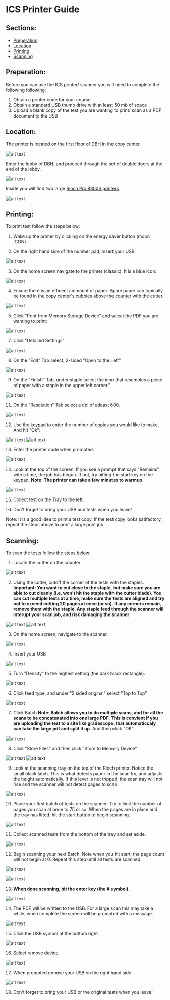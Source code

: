 # ICS Printer Guide

## Sections:
* [Preperation](https://github.com/cora-schallock/ta-guide/blob/main/printer/printer.md#preperation)
* [Location](https://github.com/cora-schallock/ta-guide/blob/main/printer/printer.md#location)
* [Printing](https://github.com/cora-schallock/ta-guide/blob/main/printer/printer.md#printing)
* [Scanning](https://github.com/cora-schallock/ta-guide/blob/main/printer/printer.md#scanning)

## Preperation:
Before you can use the ICS printer/ scanner you will need to complete the following following:
1) Obtain a printer code for your course
2) Obtain a standard USB thumb drive with at least 50 mb of space
3) Upload a blank copy of the test you are wanting to print/ scan as a PDF document to the USB

## Location:
The printer is located on the first floor of [DBH](https://classrooms.uci.edu/classrooms/dbh/) in the copy center.

![alt text](https://github.com/cora-schallock/ta-guide/blob/main/printer/images/1_location.JPEG)
 
 Enter the lobby of DBH, and proceed through the set of double doors at the end of the lobby.
 
 ![alt text](https://github.com/cora-schallock/ta-guide/blob/main/printer/images/2_doors.JPEG)
 
 Inside you will find two large [Rioch Pro 8300S printers](https://www.ricoh-usa.com/en/products/pl/equipment/commercial-industrial-printing/cutsheet)
 
![alt text](https://github.com/cora-schallock/ta-guide/blob/main/printer/images/3_printers.JPEG)
  
  ## Printing:
  To print test follow the steps below:
  1) Wake up the printer by clicking on the energy saver button (moon ICON).

  2) On the right hand side of the number pad, insert your USB:

![alt text](https://github.com/cora-schallock/ta-guide/blob/main/printer/images/5_usb.JPEG)

3) On the home screen navigate to the printer (classic). It is a blue icon:

![alt text](https://github.com/cora-schallock/ta-guide/blob/main/printer/images/4_home_screen.JPEG)

4) Ensure there is an efficent ammount of paper. Spare paper can typically be found in the copy center's cubbies above the counter with the cutter.

![alt text](https://github.com/cora-schallock/ta-guide/blob/main/printer/images/6_print_step_1.JPEG)

5) Click "Print from Memory Storage Device" and select the PDF you are wanting to print:

![alt text](https://github.com/cora-schallock/ta-guide/blob/main/printer/images/7_print_step_2.JPEG)

7) Click "Detailed Settings"

![alt text](https://github.com/cora-schallock/ta-guide/blob/main/printer/images/8_print_step_3.JPEG)

8) On the "Edit" Tab select, 2-sided "Open to the Left"

![alt text](https://github.com/cora-schallock/ta-guide/blob/main/printer/images/9_print_step_4.JPEG)

9) On the "Finish" Tab, under staple select the icon that resembles a piece of paper with a staple in the upper left corner."

![alt text](https://github.com/cora-schallock/ta-guide/blob/main/printer/images/10_print_step_5.JPEG)

11) On the "Resolution" Tab select a dpi of atleast 600.

![alt text](https://github.com/cora-schallock/ta-guide/blob/main/printer/images/11_print_step_6.JPEG)

12) Use the keypad to enter the number of copies you would like to make. And hit "Ok":

![alt text](https://github.com/cora-schallock/ta-guide/blob/main/printer/images/12_print_step_7.JPEG)
![alt text](https://github.com/cora-schallock/ta-guide/blob/main/printer/images/13_print_step_8.JPEG)

13) Enter the printer code when prompted.

![alt text](https://github.com/cora-schallock/ta-guide/blob/main/printer/images/14_code.JPEG)

14) Look at the top of the screen. If you see a prompt that says "Remains" with a time, the job has begun. If not, try hitting the start key on the keypad. **Note: The printer can take a few minutes to warmup.**

![alt text](https://github.com/cora-schallock/ta-guide/blob/main/printer/images/15_warmup.JPEG)

15) Collect test on the Tray to the left.

16) Don't forget to bring your USB and tests when you leave!

Note: It is a good idea to print a test copy. If the test copy looks satifactory, repeat the steps above to print a large print job.
  
  ## Scanning:
  To scan the tests follow the steps below:
  1) Locate the cutter on the counter
  
 ![alt text](https://github.com/cora-schallock/ta-guide/blob/main/printer/images/16_cut.JPEG)
  
  2) Using the cutter, cutoff the corner of the tests with the staples. **Important: You want to cut close to the staple, but make sure you are able to cut cleanly (i.e. won't hit the staple with the cutter blade). You can cut multiple tests at a time, make sure the tests are aligned and try not to exceed cutting 20 pages at once (or so). If any corners remain, remove them with the staple. Any staple feed through the scanner will interupt your scan job, and risk damaging the scanner**

 ![alt text](https://github.com/cora-schallock/ta-guide/blob/main/printer/images/17_cutter.JPEG)
 ![alt text](https://github.com/cora-schallock/ta-guide/blob/main/printer/images/18_cut_results.JPEG)
  
  3) On the home screen, navigate to the scanner.

 ![alt text](https://github.com/cora-schallock/ta-guide/blob/main/printer/images/19_home_screen.JPEG)
  
  4) Insert your USB

  ![alt text](https://github.com/cora-schallock/ta-guide/blob/main/printer/images/20_usb.JPEG)
  
 5) Turn "Density" to the highest setting (the dark black rectangle).

  ![alt text](https://github.com/cora-schallock/ta-guide/blob/main/printer/images/21_scan_step_1.JPEG)
  
  6) Click feed type, and under "2 sided original" select "Top to Top"

![alt text](https://github.com/cora-schallock/ta-guide/blob/main/printer/images/22_scan_step_2.JPEG)
  
  7) Click Batch **Note: Batch allows you to do multiple scans, and for all the scans to be concatenated into one large PDF. This is convient if you are uploading the test to a site like gradescope, that automaticcaly can take the large pdf and split it up**. And then click "OK"

  ![alt text](https://github.com/cora-schallock/ta-guide/blob/main/printer/images/23_scan_step_3.JPEG)
  
  
 8) Click "Store Files" and then click "Store to Memory Device"
 
   ![alt text](https://github.com/cora-schallock/ta-guide/blob/main/printer/images/24_scan_step_4.JPEG)
   ![alt text](https://github.com/cora-schallock/ta-guide/blob/main/printer/images/25_scan_step_5.JPEG)
 
 
  9) Look at the scanning tray on the top of the Rioch printer. Notice the small black latch. This is what detects paper in the scan try, and adjusts the height automatically. If this lever is not tripped, the scan tray will not rise and the scanner will not detect pages to scan.

  ![alt text](https://github.com/cora-schallock/ta-guide/blob/main/printer/images/latch.JPEG)


 10) Place your first batch of tests on the scanner. Try to limit the number of pages you scan at once to 75 or so. When the pages are in place and the tray has lifted, hit the start button to begin scanning.

![alt text](https://github.com/cora-schallock/ta-guide/blob/main/printer/images/26_scanning.JPEG)

11) Collect scanned tests from the bottom of the tray and set aside.

![alt text](https://github.com/cora-schallock/ta-guide/blob/main/printer/images/27_scanning.JPEG)

12) Begin scanning your next Batch. Note when you hit start, the page count will not begin at 0. Repeat this step until all tests are scanned.

![alt text](https://github.com/cora-schallock/ta-guide/blob/main/printer/images/28_scanning.JPEG)

![alt text](https://github.com/cora-schallock/ta-guide/blob/main/printer/images/29_scanning.JPEG)

13) **When done scanning, hit the enter key (the # symbol).**

![alt text](https://github.com/cora-schallock/ta-guide/blob/main/printer/images/30_scanning.JPEG)

14) The PDF will be written to the USB. For a large scan this may take a while, when complete the screen will be prompted with a message.

![alt text](https://github.com/cora-schallock/ta-guide/blob/main/printer/images/31_scanning.JPEG)

15) Click the USB symbol at the bottom right.

![alt text](https://github.com/cora-schallock/ta-guide/blob/main/printer/images/32_remove_usb.JPEG)

16) Select remove device.

![alt text](https://github.com/cora-schallock/ta-guide/blob/main/printer/images/33_remove_usb.JPEG)

17) When prompted remove your USB on the right hand side.

![alt text](https://github.com/cora-schallock/ta-guide/blob/main/printer/images/34_remove_usb_2.JPEG)

18) Don't forget to bring your USB or the original tests when you leave!


